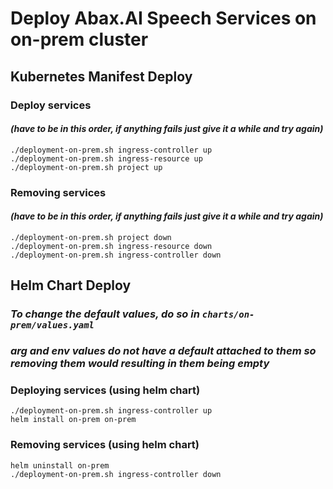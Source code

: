 # **Deploy Abax.AI Speech Services on on-prem cluster**

## **Kubernetes Manifest Deploy**
### Deploy services 
#### *(have to be in this order, if anything fails just give it a while and try again)*
    ./deployment-on-prem.sh ingress-controller up
    ./deployment-on-prem.sh ingress-resource up
    ./deployment-on-prem.sh project up

### Removing services 
#### *(have to be in this order, if anything fails just give it a while and try again)*
    ./deployment-on-prem.sh project down
    ./deployment-on-prem.sh ingress-resource down
    ./deployment-on-prem.sh ingress-controller down


## **Helm Chart Deploy**
### *To change the default values, do so in `charts/on-prem/values.yaml`*
### *arg and env values do not have a default attached to them so removing them would resulting in them being empty*
### Deploying services (using helm chart)
    ./deployment-on-prem.sh ingress-controller up
    helm install on-prem on-prem

### Removing services (using helm chart)
    helm uninstall on-prem
    ./deployment-on-prem.sh ingress-controller down